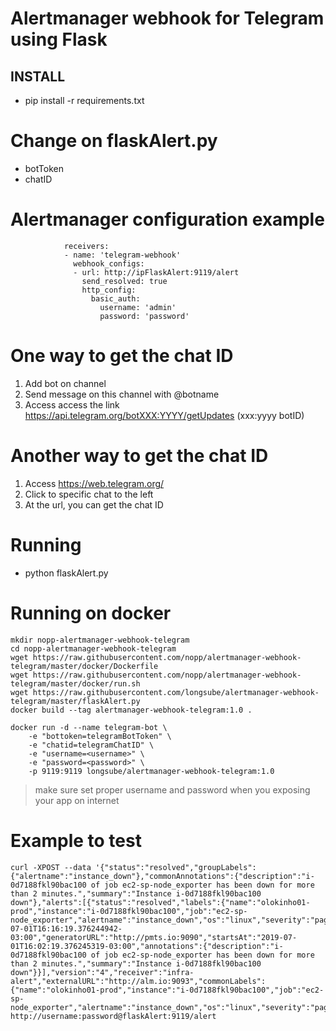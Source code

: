 # Alertmanager webhook for Telegram using Flask

## INSTALL

* pip install -r requirements.txt

Change on flaskAlert.py
=======================
* botToken
* chatID

Alertmanager configuration example
==================================

                receivers:
                - name: 'telegram-webhook'
                  webhook_configs:
                  - url: http://ipFlaskAlert:9119/alert
                    send_resolved: true
                    http_config:
                      basic_auth:
                        username: 'admin'
                        password: 'password'

One way to get the chat ID
==========================
1) Add bot on channel
2) Send message on this channel with @botname
3) Access access the link https://api.telegram.org/botXXX:YYYY/getUpdates (xxx:yyyy botID)

Another way to get the chat ID
==============================
1) Access https://web.telegram.org/
2) Click to specific chat to the left
3) At the url, you can get the chat ID

Running
=======
* python flaskAlert.py

Running on docker
=================
    mkdir nopp-alertmanager-webhook-telegram
    cd nopp-alertmanager-webhook-telegram
    wget https://raw.githubusercontent.com/nopp/alertmanager-webhook-telegram/master/docker/Dockerfile 
    wget https://raw.githubusercontent.com/nopp/alertmanager-webhook-telegram/master/docker/run.sh
    wget https://raw.githubusercontent.com/longsube/alertmanager-webhook-telegram/master/flaskAlert.py
    docker build --tag alertmanager-webhook-telegram:1.0 .

    docker run -d --name telegram-bot \
    	-e "bottoken=telegramBotToken" \
    	-e "chatid=telegramChatID" \
    	-e "username=<username>" \
    	-e "password=<password>" \
    	-p 9119:9119 longsube/alertmanager-webhook-telegram:1.0

> make sure set proper username and password when you exposing your app on internet

Example to test
===============
	curl -XPOST --data '{"status":"resolved","groupLabels":{"alertname":"instance_down"},"commonAnnotations":{"description":"i-0d7188fkl90bac100 of job ec2-sp-node_exporter has been down for more than 2 minutes.","summary":"Instance i-0d7188fkl90bac100 down"},"alerts":[{"status":"resolved","labels":{"name":"olokinho01-prod","instance":"i-0d7188fkl90bac100","job":"ec2-sp-node_exporter","alertname":"instance_down","os":"linux","severity":"page"},"endsAt":"2019-07-01T16:16:19.376244942-03:00","generatorURL":"http://pmts.io:9090","startsAt":"2019-07-01T16:02:19.376245319-03:00","annotations":{"description":"i-0d7188fkl90bac100 of job ec2-sp-node_exporter has been down for more than 2 minutes.","summary":"Instance i-0d7188fkl90bac100 down"}}],"version":"4","receiver":"infra-alert","externalURL":"http://alm.io:9093","commonLabels":{"name":"olokinho01-prod","instance":"i-0d7188fkl90bac100","job":"ec2-sp-node_exporter","alertname":"instance_down","os":"linux","severity":"page"}}' http://username:password@flaskAlert:9119/alert
